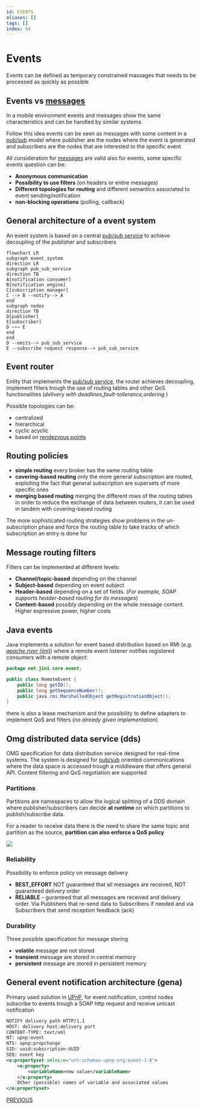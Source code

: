 ```yaml
---
id: EVENTS
aliases: []
tags: []
index: 64
---
```


# Events

Events can be defined as temporary constrained massages that needs to be processed as quickly as possible

## Events vs [messages](mobile_systems/messaging.md)

In a mobile environment events and messages show the same characteristics and can be handled by similar systems

Follow this idea events can be seen as messages with some content in a [pub/sub](mobile_systems/PUB_SUB_MODEL.md) model where publisher are the nodes where the event is generated and subscribers are the nodes that are interested to the specific event

All consideration for [messages](mobile_systems/MESSAGING.md) are valid also for events, some specific events question can be:

- **Anonymous communication**
- **Possibility to use filters** (on headers or entire messages)
- **Different topologies for routing** and different semantics associated to event sending/notification
-  **non-blocking operations** (polling, callback)
## General architecture of a event system

An event system is based on a central [pub/sub service](mobile_systems/PUB_SUB_MODEL.md) to achieve decoupling of the publisher and subscribers

```mermaid
flowchart LR
subgraph event_system
direction LR
subgraph pub_sub_service
direction TB
A[notification consumer]
B[notification engine]
C[subscription manager]
C --> B --notify--> A
end
subgraph nodes
direction TB
D[publisher]
E[subscriber]
D ~~~ E
end
end
D --emits--> pub_sub_service
E --subscribe request response--> pub_sub_service
```


## Event router

Entity that implements the [pub/sub service](mobile_systems/PUB_SUB_MODEL.md), the router achieves decoupling, implement filters trough the use of routing tables and other QoS functionalities (*delivery with deadlines,fault-tollerance,ordering* )

Possible topologies can be:

- centralized
- hierarchical
- cyclic acyclic
- based on [rendezvous points](DESIGN%20PATTERN%20AND%20ARCHITECTURES.md#RENDEZVOUS)

## Routing policies

- **simple routing**  every broker has the same routing table
- **covering-based routing** only the more general subscription are routed, exploiting the fact that general subscription are supersets of more specific ones
- **merging based routing** merging the different rows of the routing tables in order to reduce the exchange of data between routers, it can be used in tandem with covering-based routing

The more sophisticated routing strategies show problems in the un-subscription phase and force the routing table to take tracks of which subscription an entry is done for

## Message routing filters

Filters can be implemented at different levels:

- **Channel/topic-based** depending on the channel
- **Subject-based** depending on event subject
- **Header-based** depending on a set of fields. (*For example, SOAP supports header-based routing for its messages*)
- **Content-based** possibly depending on the whole message content. Higher expressive power, higher costs

## Java events

Java implements a solution for event based distribution based on RMI (*e.g. [apache river (jini)](SERVICE_DISCOVERY.md#APACHE%20RIVER%20(JINI))*) where a remote event listener notifies registered consumers with a remote object:

```java
package net.jini.core.event;

public class RemoteEvent {
	public long getID();
	public long getSequenceNumber();
	public java.rmi.MarshalledObject getRegistrationObject();
}
```

there is also a lease mechanism and the possibility to define adapters to implement QoS and filters (*no already given implementation*)

## Omg distributed data service (dds)

OMG specification  for data distribution service designed for real-time systems.
The system is designed for [pub/sub](mobile_systems/PUB_SUB_MODEL.md) oriented communications where the data space is accessed trough a middleware that offers general API. Content filtering and QoS negotiation are supported

### Partitions

Partitions are namespaces to allow the logical splitting of a DDS domain where publisher/subscribers can decide **at runtime**  on which partitions to publish/subscribe data.

For a reader to receive data there is the need to share the same topic and partition as the source, **partition can also enforce a QoS policy**

![](mobile_systems/Pasted%20image%2020240618175718.png)

### Reliability

Possibility to enforce policy on message delivery

- **BEST_EFFORT** NOT guaranteed that all messages are received, NOT guaranteed delivery order
- **RELIABLE** – guranteed that all messages are received and delivery order. Via Publishers that re-send data to Subscribers if needed and via Subscribers that send reception feedback (ack)
### Durability

Three possible specification for message storing

- **volatile** message are not stored
- **transient** message are stored in central memory
- **persistent** message are stored in persistent memory

## General event notification architecture (gena)

Primary used solution in [UPnP](SERVICE_DISCOVERY.md#UNIVERSAL%20PLUG%20AND%20PLAY%20(UPnP)), for event notification, control nodes subscribe to events trough a SOAP http request and receive unicast notification

```xml
NOTIFY delivery path HTTP/1.1
HOST: delivery host:delivery port
CONTENT-TYPE: text/xml
NT: upnp:event
NTS: upnp:propchange
SID: uuid:subscription-UUID
SEQ: event key
<e:propertyset xmlns:e="urn:schemas-upnp-org:event-1-0">
	<e:property>
		<variableName>new value</variableName>
	</e:property>
	Other (possible) names of variable and associated values
</e:propertyset>
```

[PREVIOUS](mobile_systems/discovery_messages_events/EXTENSIBLE_MESSAGING_AND_PRESENCE_PROTOCOL.md)
